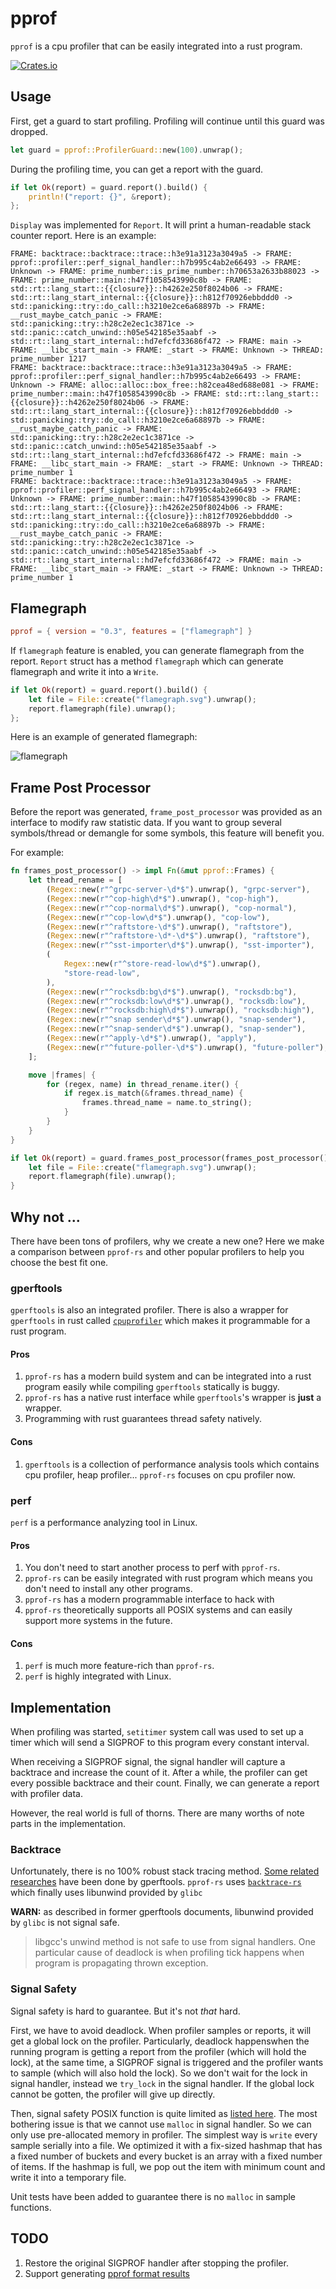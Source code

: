 # pprof

`pprof` is a cpu profiler that can be easily integrated into a rust program.

[![Crates.io](https://img.shields.io/crates/v/pprof.svg)](https://crates.io/crates/pprof)

## Usage

First, get a guard to start profiling. Profiling will continue until this guard was dropped.

```rust
let guard = pprof::ProfilerGuard::new(100).unwrap();
```

During the profiling time, you can get a report with the guard.

```rust
if let Ok(report) = guard.report().build() {
    println!("report: {}", &report);
};
```

`Display` was implemented for `Report`. It will print a human-readable stack counter report. Here is an example:

```
FRAME: backtrace::backtrace::trace::h3e91a3123a3049a5 -> FRAME: pprof::profiler::perf_signal_handler::h7b995c4ab2e66493 -> FRAME: Unknown -> FRAME: prime_number::is_prime_number::h70653a2633b88023 -> FRAME: prime_number::main::h47f1058543990c8b -> FRAME: std::rt::lang_start::{{closure}}::h4262e250f8024b06 -> FRAME: std::rt::lang_start_internal::{{closure}}::h812f70926ebbddd0 -> std::panicking::try::do_call::h3210e2ce6a68897b -> FRAME: __rust_maybe_catch_panic -> FRAME: std::panicking::try::h28c2e2ec1c3871ce -> std::panic::catch_unwind::h05e542185e35aabf -> std::rt::lang_start_internal::hd7efcfd33686f472 -> FRAME: main -> FRAME: __libc_start_main -> FRAME: _start -> FRAME: Unknown -> THREAD: prime_number 1217
FRAME: backtrace::backtrace::trace::h3e91a3123a3049a5 -> FRAME: pprof::profiler::perf_signal_handler::h7b995c4ab2e66493 -> FRAME: Unknown -> FRAME: alloc::alloc::box_free::h82cea48ed688e081 -> FRAME: prime_number::main::h47f1058543990c8b -> FRAME: std::rt::lang_start::{{closure}}::h4262e250f8024b06 -> FRAME: std::rt::lang_start_internal::{{closure}}::h812f70926ebbddd0 -> std::panicking::try::do_call::h3210e2ce6a68897b -> FRAME: __rust_maybe_catch_panic -> FRAME: std::panicking::try::h28c2e2ec1c3871ce -> std::panic::catch_unwind::h05e542185e35aabf -> std::rt::lang_start_internal::hd7efcfd33686f472 -> FRAME: main -> FRAME: __libc_start_main -> FRAME: _start -> FRAME: Unknown -> THREAD: prime_number 1
FRAME: backtrace::backtrace::trace::h3e91a3123a3049a5 -> FRAME: pprof::profiler::perf_signal_handler::h7b995c4ab2e66493 -> FRAME: Unknown -> FRAME: prime_number::main::h47f1058543990c8b -> FRAME: std::rt::lang_start::{{closure}}::h4262e250f8024b06 -> FRAME: std::rt::lang_start_internal::{{closure}}::h812f70926ebbddd0 -> std::panicking::try::do_call::h3210e2ce6a68897b -> FRAME: __rust_maybe_catch_panic -> FRAME: std::panicking::try::h28c2e2ec1c3871ce -> std::panic::catch_unwind::h05e542185e35aabf -> std::rt::lang_start_internal::hd7efcfd33686f472 -> FRAME: main -> FRAME: __libc_start_main -> FRAME: _start -> FRAME: Unknown -> THREAD: prime_number 1
```

## Flamegraph

```toml
pprof = { version = "0.3", features = ["flamegraph"] } 
```

If `flamegraph` feature is enabled, you can generate flamegraph from the report. `Report` struct has a method `flamegraph` which can generate flamegraph and write it into a `Write`.

```rust
if let Ok(report) = guard.report().build() {
    let file = File::create("flamegraph.svg").unwrap();
    report.flamegraph(file).unwrap();
};
```

Here is an example of generated flamegraph:

![flamegraph](https://user-images.githubusercontent.com/5244316/68021936-c1265e80-fcdd-11e9-8fa5-62b548bc751d.png)

## Frame Post Processor

Before the report was generated, `frame_post_processor` was provided as an interface to modify raw statistic data. If you want to group several symbols/thread or demangle for some symbols, this feature will benefit you.

For example: 

```rust
fn frames_post_processor() -> impl Fn(&mut pprof::Frames) {
    let thread_rename = [
        (Regex::new(r"^grpc-server-\d*$").unwrap(), "grpc-server"),
        (Regex::new(r"^cop-high\d*$").unwrap(), "cop-high"),
        (Regex::new(r"^cop-normal\d*$").unwrap(), "cop-normal"),
        (Regex::new(r"^cop-low\d*$").unwrap(), "cop-low"),
        (Regex::new(r"^raftstore-\d*$").unwrap(), "raftstore"),
        (Regex::new(r"^raftstore-\d*-\d*$").unwrap(), "raftstore"),
        (Regex::new(r"^sst-importer\d*$").unwrap(), "sst-importer"),
        (
            Regex::new(r"^store-read-low\d*$").unwrap(),
            "store-read-low",
        ),
        (Regex::new(r"^rocksdb:bg\d*$").unwrap(), "rocksdb:bg"),
        (Regex::new(r"^rocksdb:low\d*$").unwrap(), "rocksdb:low"),
        (Regex::new(r"^rocksdb:high\d*$").unwrap(), "rocksdb:high"),
        (Regex::new(r"^snap sender\d*$").unwrap(), "snap-sender"),
        (Regex::new(r"^snap-sender\d*$").unwrap(), "snap-sender"),
        (Regex::new(r"^apply-\d*$").unwrap(), "apply"),
        (Regex::new(r"^future-poller-\d*$").unwrap(), "future-poller"),
    ];

    move |frames| {
        for (regex, name) in thread_rename.iter() {
            if regex.is_match(&frames.thread_name) {
                frames.thread_name = name.to_string();
            }
        }
    }
}
```

```rust
if let Ok(report) = guard.frames_post_processor(frames_post_processor()).report().build() {
    let file = File::create("flamegraph.svg").unwrap();
    report.flamegraph(file).unwrap();
}
```

## Why not ...

There have been tons of profilers, why we create a new one? Here we make a comparison between `pprof-rs` and other popular profilers to help you choose the best fit one.

### gperftools

`gperftools` is also an integrated profiler. There is also a wrapper for `gperftools` in rust called [`cpuprofiler`](https://crates.io/crates/cpuprofiler) which makes it programmable for a rust program.

#### Pros

1. `pprof-rs` has a modern build system and can be integrated into a rust program easily while compiling `gperftools` statically is buggy.
2. `pprof-rs` has a native rust interface while `gperftools`'s wrapper is **just** a wrapper.
3. Programming with rust guarantees thread safety natively.

#### Cons

1. `gperftools` is a collection of performance analysis tools which contains cpu profiler, heap profiler... `pprof-rs` focuses on cpu profiler now.

### perf

`perf` is a performance analyzing tool in Linux.

#### Pros

1. You don't need to start another process to perf with `pprof-rs`.
2. `pprof-rs` can be easily integrated with rust program which means you don't need to install any other programs.
3. `pprof-rs` has a modern programmable interface to hack with
4. `pprof-rs` theoretically supports all POSIX systems and can easily support more systems in the future.

#### Cons

1. `perf` is much more feature-rich than `pprof-rs`.
2. `perf` is highly integrated with Linux.

## Implementation

When profiling was started, `setitimer` system call was used to set up a timer which will send a SIGPROF to this program every constant interval.

When receiving a SIGPROF signal, the signal handler will capture a backtrace and increase the count of it. After a while, the profiler can get every possible backtrace and their count. Finally, we can generate a report with profiler data.

However, the real world is full of thorns. There are many worths of note parts in the implementation.

### Backtrace

Unfortunately, there is no 100% robust stack tracing method. [Some related researches](https://github.com/gperftools/gperftools/wiki/gperftools%27-stacktrace-capturing-methods-and-their-issues) have been done by gperftools. `pprof-rs` uses [`backtrace-rs`](https://github.com/rust-lang/backtrace-rs) which finally uses libunwind provided by `glibc`

**WARN:** as described in former gperftools documents, libunwind provided by `glibc` is not signal safe. 

> libgcc's unwind method is not safe to use from signal handlers. One particular cause of deadlock is when profiling tick happens when program is propagating thrown exception.

### Signal Safety

Signal safety is hard to guarantee. But it's not *that* hard.

First, we have to avoid deadlock. When profiler samples or reports, it will get a global lock on the profiler. Particularly, deadlock happenswhen the running program is getting a report from the profiler (which will hold the lock), at the same time, a SIGPROF signal is triggered and the profiler wants to sample (which will also hold the lock). So we don't wait for the lock in signal handler, instead we `try_lock` in the signal handler. If the global lock cannot be gotten, the profiler will give up directly.

Then, signal safety POSIX function is quite limited as [listed here](http://man7.org/linux/man-pages/man7/signal-safety.7.html). The most bothering issue is that we cannot use `malloc` in signal handler. So we can only use pre-allocated memory in profiler. The simplest way is `write` every sample serially into a file. We optimized it with a fix-sized hashmap that has a fixed number of buckets and every bucket is an array with a fixed number of items. If the hashmap is full, we pop out the item with minimum count and write it into a temporary file.

Unit tests have been added to guarantee there is no `malloc` in sample functions.

## TODO

1. Restore the original SIGPROF handler after stopping the profiler.
2. Support generating [pprof format results](https://github.com/google/pprof/blob/master/proto/profile.proto)
